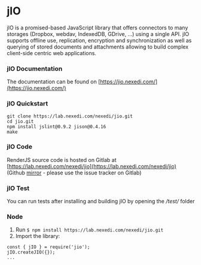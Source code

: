 # jIO

jIO is a promised-based JavaScript library that offers connectors to many storages (Dropbox, webdav, IndexedDB, GDrive, ...) using a single API. jIO supports offline use, replication, encryption and synchronization as well as querying of stored documents and attachments allowing to build complex client-side centric web applications.

### jIO Documentation

The documentation can be found on [https://jio.nexedi.com/](https://jio.nexedi.com/)

### jIO Quickstart
    git clone https://lab.nexedi.com/nexedi/jio.git
    cd jio.git
    npm install jslint@0.9.2 jison@0.4.16
    make


### jIO Code

RenderJS source code is hosted on Gitlab at [https://lab.nexedi.com/nexedi/jio](https://lab.nexedi.com/nexedi/jio) (Github [mirror](https://github.com/nexedi/jio/) - please use the issue tracker on Gitlab)

### jIO Test
You can run tests after installing and building jIO by opening the */test/* folder

### Node

1. Run `$ npm install https://lab.nexedi.com/nexedi/jio.git`
2. Import the library:
```
const { jIO } = require('jio');
jIO.createJIO({});
...
```
